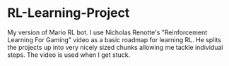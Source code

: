 # RL-Learning-Project
My version of Mario RL bot. I use Nicholas Renotte's "Reinforcement Learning For Gaming" video as a basic roadmap for learning RL. He splits the projects up into very nicely sized chunks allowing me tackle individual steps. The video is used when I get stuck.

